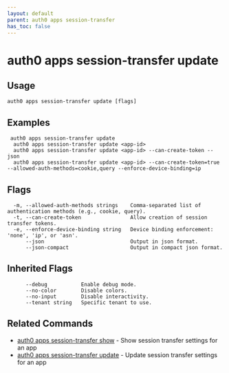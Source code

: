 ```yaml
---
layout: default
parent: auth0 apps session-transfer
has_toc: false
---
```

# auth0 apps session-transfer update



## Usage
```
auth0 apps session-transfer update [flags]
```

## Examples

```
 auth0 apps session-transfer update 
  auth0 apps session-transfer update <app-id>
  auth0 apps session-transfer update <app-id> --can-create-token --json
  auth0 apps session-transfer update <app-id> --can-create-token=true --allowed-auth-methods=cookie,query --enforce-device-binding=ip
```


## Flags

```
  -m, --allowed-auth-methods strings    Comma-separated list of authentication methods (e.g., cookie, query).
  -t, --can-create-token                Allow creation of session transfer tokens.
  -e, --enforce-device-binding string   Device binding enforcement: 'none', 'ip', or 'asn'.
      --json                            Output in json format.
      --json-compact                    Output in compact json format.
```


## Inherited Flags

```
      --debug           Enable debug mode.
      --no-color        Disable colors.
      --no-input        Disable interactivity.
      --tenant string   Specific tenant to use.
```


## Related Commands

- [auth0 apps session-transfer show](auth0_apps_session-transfer_show.md) - Show session transfer settings for an app
- [auth0 apps session-transfer update](auth0_apps_session-transfer_update.md) - Update session transfer settings for an app


